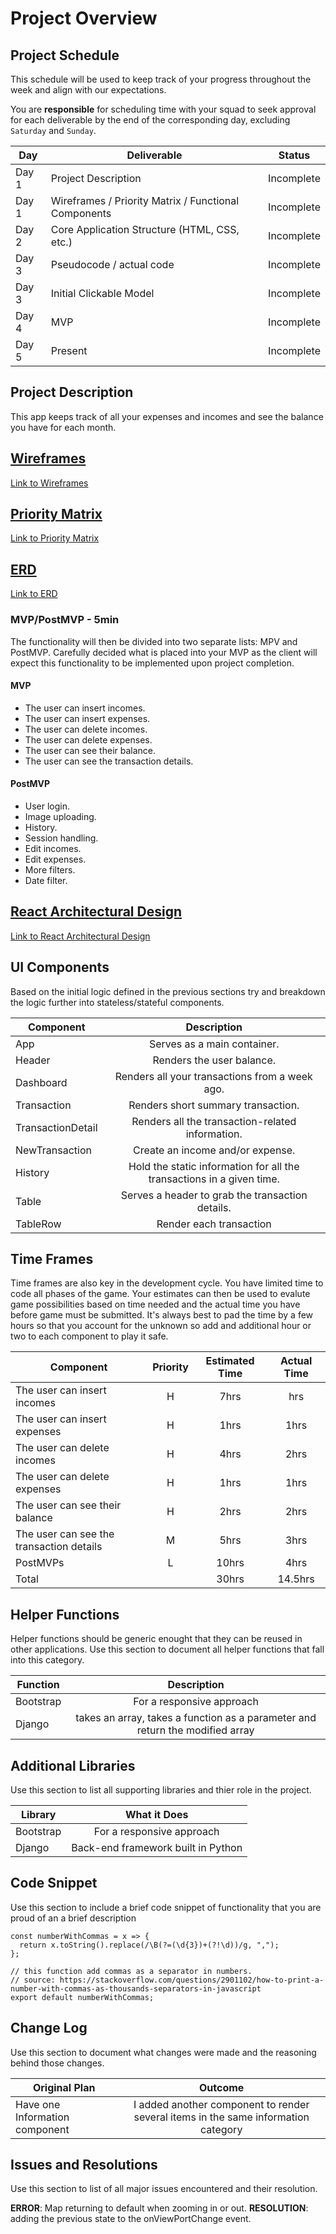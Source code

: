 # Project Overview

## Project Schedule

This schedule will be used to keep track of your progress throughout the week and align with our expectations.

You are **responsible** for scheduling time with your squad to seek approval for each deliverable by the end of the corresponding day, excluding `Saturday` and `Sunday`.

| Day   | Deliverable                                          | Status   |
| ----- | ---------------------------------------------------- | -------- |
| Day 1 | Project Description                                  | Incomplete |
| Day 1 | Wireframes / Priority Matrix / Functional Components | Incomplete |
| Day 2 | Core Application Structure (HTML, CSS, etc.)         | Incomplete |
| Day 3 | Pseudocode / actual code                             | Incomplete |
| Day 3 | Initial Clickable Model                              | Incomplete |
| Day 4 | MVP                                                  | Incomplete |
| Day 5 | Present                                              | Incomplete |

## Project Description

This app keeps track of all your expenses and incomes and see the balance you have for each month.

## [Wireframes](https://photos.app.goo.gl/BWXa42kUcKHUA1aG7)

[Link to Wireframes](https://photos.app.goo.gl/BWXa42kUcKHUA1aG7)

## [Priority Matrix](https://photos.app.goo.gl/bnLUxTuaLBdyW4US9)

[Link to Priority Matrix](https://photos.app.goo.gl/bnLUxTuaLBdyW4US9)

## [ERD](https://photos.app.goo.gl/SWXnxWQW6kmUdFLN7)

[Link to ERD](https://photos.app.goo.gl/SWXnxWQW6kmUdFLN7)


### MVP/PostMVP - 5min

The functionality will then be divided into two separate lists: MPV and PostMVP. Carefully decided what is placed into your MVP as the client will expect this functionality to be implemented upon project completion.

#### MVP

- The user can insert incomes. 
- The user can insert expenses. 
- The user can delete incomes. 
- The user can delete expenses. 
- The user can see their balance. 
- The user can see the transaction details.

#### PostMVP

- User login.
- Image uploading.
- History.
- Session handling.
- Edit incomes.
- Edit expenses.
- More filters.
- Date filter.

## [React Architectural Design](https://photos.app.goo.gl/y5c3GFojTMtRKcVj6)

[Link to React Architectural Design](https://photos.app.goo.gl/y5c3GFojTMtRKcVj6)

## UI Components

Based on the initial logic defined in the previous sections try and breakdown the logic further into stateless/stateful components.

| Component       |                               Description                                |
| --------------- | :----------------------------------------------------------------------: |
| App             |                        Serves as a main container.                       |
| Header          |            Renders the user balance.             |
| Dashboard       |              Renders all your transactions from a week ago.              |
| Transaction     | Renders short summary transaction. |
| TransactionDetail|                   Renders all the transaction-related information.        |
| NewTransaction |          Create an income and/or expense.           |
| History          |         Hold the static information for all the transactions in a given time.                     |
| Table          |                      Serves a header to grab the transaction details.                      |
|TableRow| Render each transaction|

## Time Frames

Time frames are also key in the development cycle. You have limited time to code all phases of the game. Your estimates can then be used to evalute game possibilities based on time needed and the actual time you have before game must be submitted. It's always best to pad the time by a few hours so that you account for the unknown so add and additional hour or two to each component to play it safe.

| Component                            | Priority | Estimated Time | Actual Time |
| ------------------------------------ | :------: | :------------: | :---------: |
| The user can insert incomes               |    H     |      7hrs      |   hrs    |
| The user can insert expenses              |    H     |      1hrs      |    1hrs     |
| The user can delete incomes               |    H     |      4hrs      |    2hrs     |
| The user can delete expenses              |    H     |      1hrs      |    1hrs     |
| The user can see their balance            |    H     |      2hrs      |    2hrs     |
| The user can see the transaction details  |    M     |      5hrs      |    3hrs     |
| PostMVPs                                  |    L     |     10hrs      |    4hrs     |
| Total                                     |          |     30hrs      |   14.5hrs   |


## Helper Functions

Helper functions should be generic enought that they can be reused in other applications. Use this section to document all helper functions that fall into this category.

| Function |                                  Description                                  |
| -------- | :---------------------------------------------------------------------------: |
| Bootstrap      | For a responsive approach  |
| Django      | takes an array, takes a function as a parameter and return the modified array |

## Additional Libraries

Use this section to list all supporting libraries and thier role in the project.

| Library            |                      What it Does                       |
| ------------------ | :-----------------------------------------------------: |
| Bootstrap      | For a responsive approach  |
| Django      | Back-end framework built in Python |

## Code Snippet

Use this section to include a brief code snippet of functionality that you are proud of an a brief description

```
const numberWithCommas = x => {
  return x.toString().replace(/\B(?=(\d{3})+(?!\d))/g, ",");
};

// this function add commas as a separator in numbers.
// source: https://stackoverflow.com/questions/2901102/how-to-print-a-number-with-commas-as-thousands-separators-in-javascript
export default numberWithCommas;

```

## Change Log

Use this section to document what changes were made and the reasoning behind those changes.

| Original Plan                  |                                      Outcome                                       |
| ------------------------------ | :--------------------------------------------------------------------------------: |
| Have one Information component | I added another component to render several items in the same information category |

## Issues and Resolutions

Use this section to list of all major issues encountered and their resolution.

**ERROR**: Map returning to default when zooming in or out.
**RESOLUTION**: adding the previous state to the onViewPortChange event.
